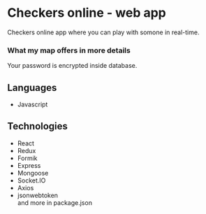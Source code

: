 # Checkers online - web app
Checkers online app where you can play with somone in real-time.

### What my map offers in more details  
Your password is encrypted inside database.

## Languages
* Javascript  

## Technologies
* React
* Redux
* Formik
* Express
* Mongoose
* Socket.IO
* Axios
* jsonwebtoken  
and more in package.json
